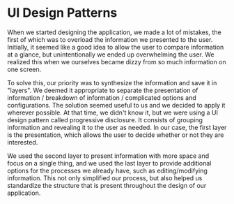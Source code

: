 # UI Design Patterns

When we started designing the application, we made a lot of mistakes, the first of which was to overload the information we presented to the user. Initially, it seemed like a good idea to allow the user to compare information at a glance, but unintentionally we ended up overwhelming the user. We realized this when we ourselves became dizzy from so much information on one screen.

To solve this, our priority was to synthesize the information and save it in "layers". We deemed it appropriate to separate the presentation of information / breakdown of information / complicated options and configurations. The solution seemed useful to us and we decided to apply it wherever possible. At that time, we didn't know it, but we were using a UI design pattern called progressive disclosure. It consists of grouping information and revealing it to the user as needed. In our case, the first layer is the presentation, which allows the user to decide whether or not they are interested.

We used the second layer to present information with more space and focus on a single thing, and we used the last layer to provide additional options for the processes we already have, such as editing/modifying information. This not only simplified our process, but also helped us standardize the structure that is present throughout the design of our application.